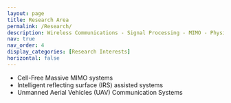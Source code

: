 ```yaml
---
layout: page
title: Research Area
permalink: /Research/
description: Wireless Communications - Signal Processing - MIMO - Physical Layer Security
nav: true
nav_order: 4
display_categories: [Research Interests]
horizontal: false
---
```


- Cell-Free Massive MIMO systems
- Intelligent reflecting surface (IRS) assisted systems
- Unmanned Aerial Vehicles (UAV) Communication Systems
